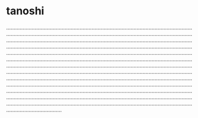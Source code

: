 # tanoshi

.................................................................................................................................................................................................................................................................................................................................................................................................................................................................................................................................................................................................................................................................................................................................................................................................................................................................................................................................................................................................................................................................................................................................................................................................................................................................................................................................................................................................................................................................................................................................................................................................................................................................................................................